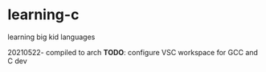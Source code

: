 # learning-c
learning big kid languages

20210522- compiled to arch
    **TODO**: configure VSC workspace for GCC and C dev
